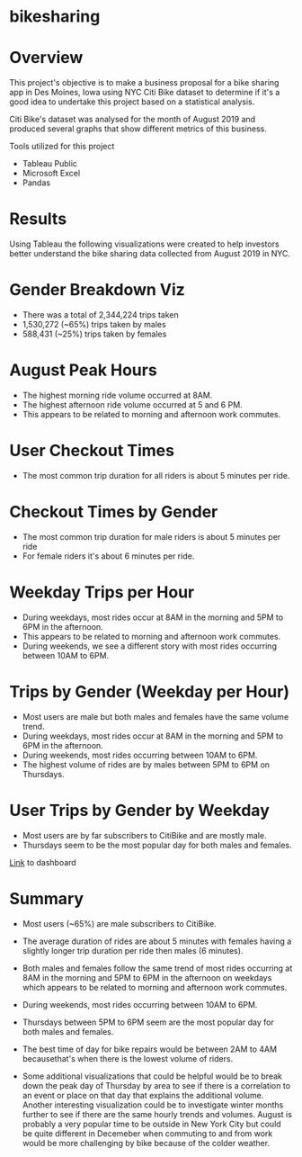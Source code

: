 # bikesharing

# Overview
This project's objective is to make a business proposal for a bike sharing app in Des Moines, Iowa using NYC Citi Bike dataset to determine if it's a good idea to undertake this project based on a statistical analysis.

Citi Bike's dataset was analysed for the month of August 2019 and produced several graphs that show different metrics of this business.

Tools utilized for this project

- Tableau Public 
- Microsoft Excel
- Pandas

# Results

Using Tableau the following visualizations were created to help investors better understand the bike sharing data collected from August 2019 in NYC. 

# Gender Breakdown Viz
- There was a total of 2,344,224 trips taken
- 1,530,272 (~65%) trips taken by males
- 588,431 (~25%) trips taken by females

# August Peak Hours
- The highest morning ride volume occurred at 8AM.
- The highest afternoon ride volume occurred at 5 and 6 PM.
- This appears to be related to morning and afternoon work commutes.

# User Checkout Times 
- The most common trip duration for all riders is about 5 minutes per ride.

# Checkout Times by Gender
- The most common trip duration for male riders is about 5 minutes per ride
- For female riders it's about 6 minutes per ride.

# Weekday Trips per Hour
- During weekdays, most rides occur at 8AM in the morning and 5PM to 6PM in the afternoon. 
- This appears to be related to morning and afternoon work commutes. 
- During weekends, we see a different story with most rides occurring between 10AM to 6PM. 

# Trips by Gender (Weekday per Hour)
- Most users are male but both males and females have the same volume trend. 
- During weekdays, most rides occur at 8AM in the morning and 5PM to 6PM in the afternoon. 
- During weekends, most rides occurring between 10AM to 6PM. 
- The highest volume of rides are by males between 5PM to 6PM on Thursdays.

# User Trips by Gender by Weekday 
- Most users are by far subscribers to CitiBike and are mostly male. 
- Thursdays seem to be the most popular day for both males and females.

[Link](https://public.tableau.com/app/profile/kristine.friesen/viz/Citibike_Challenge_16289798521500/CitiBikeStory?publish=yes) to dashboard


# Summary

- Most users (~65%) are male subscribers to CitiBike. 
- The average duration of rides are about 5 minutes with females having a slightly longer trip duration per ride then males (6 minutes). 
- Both males and females follow the same trend of most rides occurring at 8AM in the morning and 5PM to 6PM in the afternoon on weekdays which appears to be related to morning and afternoon work commutes. 
- During weekends, most rides occurring between 10AM to 6PM. 
- Thursdays between 5PM to 6PM seem are the most popular day for both males and females.
- The best time of day for bike repairs would be between 2AM to 4AM becausethat's when there is the lowest volume of riders.

- Some additional visualizations that could be helpful would be to break down the peak day of Thursday by area to see if there is a correlation to an event or place on that day that explains the additional volume. Another interesting visualization could be to investigate winter months further to see if there are the same hourly trends and volumes. August is probably a very popular time to be outside in New York City but could be quite different in Decemeber when commuting to and from work would be more challenging by bike because of the colder weather.

